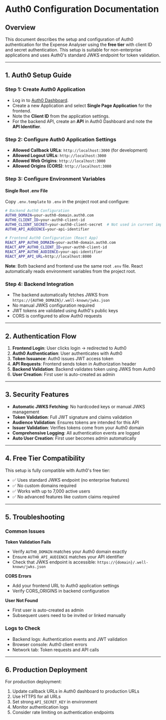 # Auth0 Configuration Documentation

## Overview
This document describes the setup and configuration of Auth0 authentication for the Expense Analyser using the **free tier** with client ID and secret authentication. This setup is suitable for non-enterprise applications and uses Auth0's standard JWKS endpoint for token validation.

---

## 1. Auth0 Setup Guide

### Step 1: Create Auth0 Application
- Log in to [Auth0 Dashboard](https://manage.auth0.com/).
- Create a new Application and select **Single Page Application** for the frontend.
- Note the **Client ID** from the application settings.
- For the backend API, create an **API** in Auth0 Dashboard and note the **API Identifier**.

### Step 2: Configure Auth0 Application Settings
- **Allowed Callback URLs**: `http://localhost:3000` (for development)
- **Allowed Logout URLs**: `http://localhost:3000`
- **Allowed Web Origins**: `http://localhost:3000`
- **Allowed Origins (CORS)**: `http://localhost:3000`

### Step 3: Configure Environment Variables

#### Single Root .env File
Copy `.env.template` to `.env` in the project root and configure:
```bash
# Backend Auth0 Configuration
AUTH0_DOMAIN=your-auth0-domain.auth0.com
AUTH0_CLIENT_ID=your-auth0-client-id
AUTH0_CLIENT_SECRET=your-auth0-client-secret  # Not used in current implementation but available for future use
AUTH0_API_AUDIENCE=your-api-identifier

# Frontend Auth0 Configuration (React App)
REACT_APP_AUTH0_DOMAIN=your-auth0-domain.auth0.com
REACT_APP_AUTH0_CLIENT_ID=your-auth0-client-id
REACT_APP_AUTH0_AUDIENCE=your-api-identifier
REACT_APP_API_URL=http://localhost:8000
```

**Note**: Both backend and frontend use the same root `.env` file. React automatically reads environment variables from the project root.

### Step 4: Backend Integration
- The backend automatically fetches JWKS from `https://{AUTH0_DOMAIN}/.well-known/jwks.json`
- No manual JWKS configuration required
- JWT tokens are validated using Auth0's public keys
- CORS is configured to allow Auth0 requests

---

## 2. Authentication Flow

1. **Frontend Login**: User clicks login → redirected to Auth0
2. **Auth0 Authentication**: User authenticates with Auth0
3. **Token Issuance**: Auth0 issues JWT access token
4. **API Requests**: Frontend sends token in Authorization header
5. **Backend Validation**: Backend validates token using JWKS from Auth0
6. **User Creation**: First user is auto-created as admin

---

## 3. Security Features

- **Automatic JWKS Fetching**: No hardcoded keys or manual JWKS management
- **Token Validation**: Full JWT signature and claims validation
- **Audience Validation**: Ensures tokens are intended for this API
- **Issuer Validation**: Verifies tokens come from your Auth0 domain
- **Comprehensive Logging**: All authentication events are logged
- **Auto User Creation**: First user becomes admin automatically

---

## 4. Free Tier Compatibility

This setup is fully compatible with Auth0's free tier:
- ✅ Uses standard JWKS endpoint (no enterprise features)
- ✅ No custom domains required
- ✅ Works with up to 7,000 active users
- ✅ No advanced features like custom claims required

---

## 5. Troubleshooting

### Common Issues

**Token Validation Fails**
- Verify `AUTH0_DOMAIN` matches your Auth0 domain exactly
- Ensure `AUTH0_API_AUDIENCE` matches your API identifier
- Check that JWKS endpoint is accessible: `https://{domain}/.well-known/jwks.json`

**CORS Errors**
- Add your frontend URL to Auth0 application settings
- Verify CORS_ORIGINS in backend configuration

**User Not Found**
- First user is auto-created as admin
- Subsequent users need to be invited or linked manually

### Logs to Check
- Backend logs: Authentication events and JWT validation
- Browser console: Auth0 client errors
- Network tab: Token requests and API calls

---

## 6. Production Deployment

For production deployment:
1. Update callback URLs in Auth0 dashboard to production URLs
2. Use HTTPS for all URLs
3. Set strong `API_SECRET_KEY` in environment
4. Monitor authentication logs
5. Consider rate limiting on authentication endpoints
